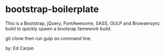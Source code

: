 # bootstrap-boilerplate

This is a Bootstrap, jQuery, FontAwesome, SASS, GULP and Browsersync build to quickly spawn a bootsrap famework build.

git clone then run gulp on command line.

by: Ed Carpio
